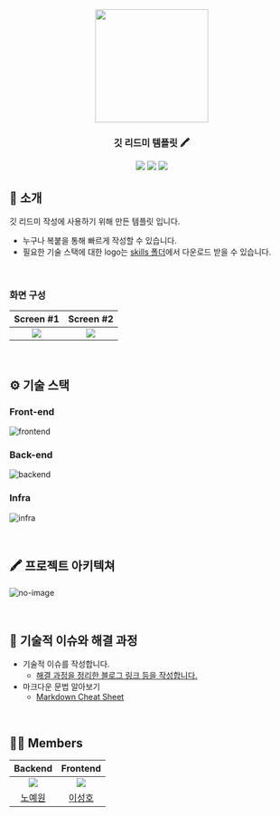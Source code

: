 <div align="center">
<img src="https://user-images.githubusercontent.com/80824750/208285921-4db42e3c-0a47-47dc-aebf-5d0840a71821.png" width="200"/>

### 깃 리드미 템플릿 🖍️

[<img src="https://img.shields.io/badge/-readme.md-important?style=flat&logo=google-chrome&logoColor=white" />]() [<img src="https://img.shields.io/badge/-tech blog-blue?style=flat&logo=google-chrome&logoColor=white" />]() [<img src="https://img.shields.io/badge/release-v0.0.0-critical?style=flat&logo=google-chrome&logoColor=white" />]()


</div> 

## 📝 소개
깃 리드미 작성에 사용하기 위해 만든 템플릿 입니다.
- 누구나 복붙을 통해 빠르게 작성할 수 있습니다.
- 필요한 기술 스택에 대한 logo는 [skills 폴더](skills)에서 다운로드 받을 수 있습니다.


<br />

### 화면 구성
|Screen #1|Screen #2|
|:---:|:---:|
|<img src="https://user-images.githubusercontent.com/80824750/208295340-30e42d9c-495c-4b7c-8a5d-93bea75ec05b.gif"/>|<img src="https://user-images.githubusercontent.com/80824750/208295340-30e42d9c-495c-4b7c-8a5d-93bea75ec05b.gif"/>|


<br />

## ⚙ 기술 스택
### Front-end
![frontend](https://user-images.githubusercontent.com/80824750/208293898-caddf00f-50c1-4ceb-a738-c64d59f6e136.png)


### Back-end
![backend](https://user-images.githubusercontent.com/80824750/208293908-6a035336-4591-4b63-88e7-598f22294455.png)


### Infra
![infra](https://user-images.githubusercontent.com/80824750/208293915-bf1c6f0d-00e1-4a9d-9235-909c245013d5.png)


<br />

## 🖍️ 프로젝트 아키텍쳐
![no-image](https://user-images.githubusercontent.com/80824750/208294567-738dd273-e137-4bbf-8307-aff64258fe03.png)



<br />

## 🤔 기술적 이슈와 해결 과정
- 기술적 이슈를 작성합니다.
    - [해결 과정을 정리한 블로그 링크 등을 작성합니다.]()
- 마크다운 문법 알아보기
    - [Markdown Cheat Sheet](https://www.markdownguide.org/cheat-sheet/#extended-syntax)

<br />

## 💁‍♂️ Members
|Backend|Frontend|
|:---:|:---:|
| ![](https://github.com/yewon-Noh.png?size=120) | ![](https://github.com/SeongHo-C.png?size=120) |
|[노예원](https://github.com/yewon-Noh)|[이성호](https://github.com/SeongHo-C)|

